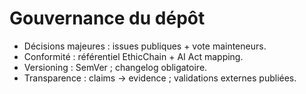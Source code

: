 # Gouvernance du dépôt

- Décisions majeures : issues publiques + vote mainteneurs.
- Conformité : référentiel EthicChain + AI Act mapping.
- Versioning : SemVer ; changelog obligatoire.
- Transparence : claims → evidence ; validations externes publiées.
